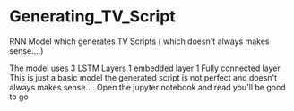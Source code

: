 # Generating_TV_Script
RNN Model which generates TV Scripts ( which doesn't always makes sense....)

The model uses 3 LSTM Layers 1 embedded layer 1 Fully connected layer
This is just a basic model the generated script is not perfect and doesn't always makes sense....
Open the jupyter notebook and read you'll be good to go
